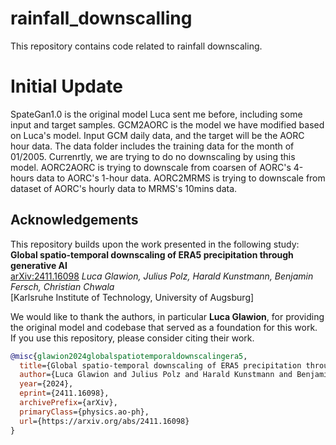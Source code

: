 # rainfall_downscalling
This repository contains code related to rainfall downscaling.

# Initial Update
SpateGan1.0 is the original model Luca sent me before, including some input and target samples.
GCM2AORC is the model we have modified based on Luca's model. Input GCM daily data, and the target will be the AORC hour data. The data folder includes the training data for the month of 01/2005. Currenrtly, we are trying to do no downscaling by using this model.
AORC2AORC is trying to downscale from coarsen of AORC's 4-hours data to AORC's 1-hour data.
AORC2MRMS is trying to downscale from dataset of AORC's hourly data to MRMS's 10mins data.



## Acknowledgements

This repository builds upon the work presented in the following study:
**Global spatio-temporal downscaling of ERA5 precipitation through generative AI**  
[arXiv:2411.16098](https://arxiv.org/abs/2411.16098)
*Luca Glawion, Julius Polz, Harald Kunstmann, Benjamin Fersch, Christian Chwala*  
[Karlsruhe Institute of Technology, University of Augsburg]

We would like to thank the authors, in particular **Luca Glawion**, for providing the original model and codebase that served as a foundation for this work.  
If you use this repository, please consider citing their work.

```bibtex
@misc{glawion2024globalspatiotemporaldownscalingera5,
  title={Global spatio-temporal downscaling of ERA5 precipitation through generative AI}, 
  author={Luca Glawion and Julius Polz and Harald Kunstmann and Benjamin Fersch and Christian Chwala},
  year={2024},
  eprint={2411.16098},
  archivePrefix={arXiv},
  primaryClass={physics.ao-ph},
  url={https://arxiv.org/abs/2411.16098}
}